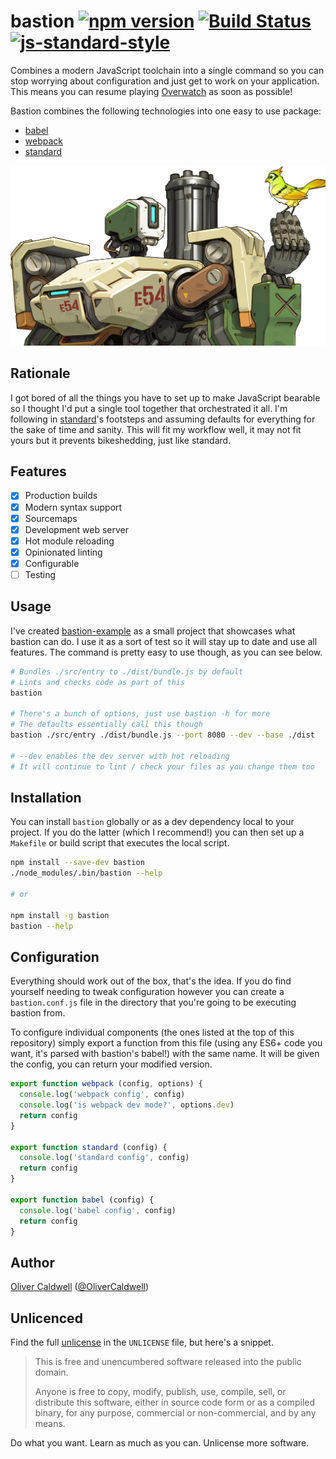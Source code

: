 # bastion [![npm version](https://badge.fury.io/js/bastion.svg)](https://badge.fury.io/js/bastion) [![Build Status](https://travis-ci.org/Olical/bastion.svg?branch=master)](https://travis-ci.org/Olical/bastion) [![js-standard-style](https://img.shields.io/badge/code%20style-standard-brightgreen.svg?style=flat)](https://github.com/feross/standard)

Combines a modern JavaScript toolchain into a single command so you can stop worrying about configuration and just get to work on your application. This means you can resume playing [Overwatch][] as soon as possible!

Bastion combines the following technologies into one easy to use package:

 * [babel][]
 * [webpack][]
 * [standard][]

![bastion][bastion-img]

## Rationale

I got bored of all the things you have to set up to make JavaScript bearable so I thought I'd put a single tool together that orchestrated it all. I'm following in [standard][]'s footsteps and assuming defaults for everything for the sake of time and sanity. This will fit my workflow well, it may not fit yours but it prevents bikeshedding, just like standard.

## Features

 * [x] Production builds
 * [x] Modern syntax support
 * [x] Sourcemaps
 * [x] Development web server
 * [x] Hot module reloading
 * [x] Opinionated linting
 * [x] Configurable
 * [ ] Testing

## Usage

I've created [bastion-example][] as a small project that showcases what bastion can do. I use it as a sort of test so it will stay up to date and use all features. The command is pretty easy to use though, as you can see below.

```bash
# Bundles ./src/entry to ./dist/bundle.js by default
# Lints and checks code as part of this
bastion

# There's a bunch of options, just use bastion -h for more
# The defaults essentially call this though
bastion ./src/entry ./dist/bundle.js --port 8080 --dev --base ./dist

# --dev enables the dev server with hot reloading
# It will continue to lint / check your files as you change them too
```

## Installation

You can install `bastion` globally or as a dev dependency local to your project. If you do the latter (which I recommend!) you can then set up a `Makefile` or build script that executes the local script.

```bash
npm install --save-dev bastion
./node_modules/.bin/bastion --help

# or

npm install -g bastion
bastion --help
```

## Configuration

Everything should work out of the box, that's the idea. If you do find yourself needing to tweak configuration however you can create a `bastion.conf.js` file in the directory that you're going to be executing bastion from.

To configure individual components (the ones listed at the top of this repository) simply export a function from this file (using any ES6+ code you want, it's parsed with bastion's babel!) with the same name. It will be given the config, you can return your modified version.

```javascript
export function webpack (config, options) {
  console.log('webpack config', config)
  console.log('is webpack dev mode?', options.dev)
  return config
}

export function standard (config) {
  console.log('standard config', config)
  return config
}

export function babel (config) {
  console.log('babel config', config)
  return config
}
```

## Author

[Oliver Caldwell][author-site] ([@OliverCaldwell][author-twitter])

## Unlicenced

Find the full [unlicense][] in the `UNLICENSE` file, but here's a snippet.

>This is free and unencumbered software released into the public domain.
>
>Anyone is free to copy, modify, publish, use, compile, sell, or distribute this software, either in source code form or as a compiled binary, for any purpose, commercial or non-commercial, and by any means.

Do what you want. Learn as much as you can. Unlicense more software.

[webpack]: https://webpack.github.io/
[standard]: http://standardjs.com/index.html
[babel]: https://babeljs.io/
[unlicense]: http://unlicense.org/
[author-site]: http://oli.me.uk/
[author-twitter]: https://twitter.com/OliverCaldwell
[overwatch]: https://playoverwatch.com/
[bastion-img]: https://raw.githubusercontent.com/Olical/bastion/master/bastion.jpg
[bastion-example]: https://github.com/Olical/bastion-example
